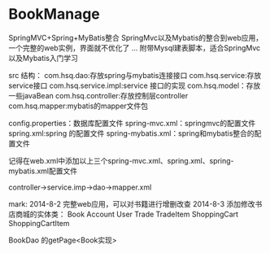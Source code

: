 BookManage
==========

SpringMVC+Spring+MyBatis整合
SpringMvc以及Mybatis的整合到web应用，一个完整的web实例，界面就不优化了 …
附带Mysql建表脚本，适合SpringMvc以及Mybatis入门学习

src 结构：
com.hsq.dao:存放spring与mybatis连接接口
com.hsq.service:存放service接口
com.hsq.service.impl:service 接口的实现
com.hsq.model：存放一些javaBean
com.hsq.controller:存放控制层controller
com.hsq.mapper:mybatis的mapper文件包

config.properties：数据库配置文件
spring-mvc.xml：springmvc的配置文件
spring.xml:spring 的配置文件
spring-mybatis.xml：spring和mybatis整合的配置文件

记得在web.xml中添加以上三个spring-mvc.xml、spring.xml、spring-mybatis.xml配置文件

controller->service.imp->dao->mapper.xml

mark:
2014-8-2 完整web应用，可以对书籍进行增删改查
2014-8-3 添加修改书店商城的实体类：
Book
Account
User
Trade
TradeItem
ShoppingCart
ShoppingCartItem


BookDao 的getPage<Book实现>







